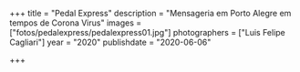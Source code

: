 +++
title = "Pedal Express"
description = "Mensageria em Porto Alegre em tempos de Corona Virus"
images = ["fotos/pedalexpress/pedalexpress01.jpg"]
photographers = ["Luis Felipe Cagliari"]
year = "2020"
publishdate = "2020-06-06" 

+++
